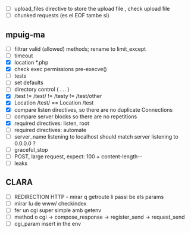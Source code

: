 - [ ] upload\_files directive to store the upload file , check upload file
- [ ] chunked requests (es el EOF tambe si)

## mpuig-ma

- [ ] filtrar valid (allowed) methods; rename to limit\_except
- [ ] timeout
- [x] location \*.php 
- [x] check exec permissions pre-execve()
- [ ] tests
- [ ] set defaults
- [ ] directory control ( . .. )
- [x] /test != /test/ != /testy != /test/other
- [x] Location /test/ == Location /test
- [x] compare listen directives, so there are no duplicate Connections
- [ ] compare server blocks so there are no repetitions
- [x] required directives: listen, root
- [ ] required directives: automate
- [ ] server\_name listening to localhost should match server listening to 0.0.0.0 ?
- [ ] graceful\_stop
- [ ] POST, large request, expect: 100 + content-length--
- [ ] leaks

## CLARA

- [ ] REDIRECTION HTTP - mirar q getroute li passi be els params
- [ ] mirar lu de www/ checkindex
- [ ] fer un cgi super simple amb getenv
- [ ] method o cgi -> compose\_response -> register\_send -> request\_send
- [ ] cgi\_param insert in the env
